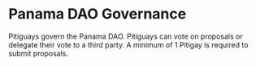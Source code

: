 # Panama DAO Governance

Pitiguays govern the Panama DAO. Pitiguays can vote on proposals or delegate their vote to a third party. A minimum of 1 Pitigay is required to submit proposals.

